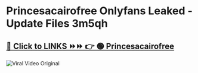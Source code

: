 
 # Princesacairofree Onlyfans Leaked - Update Files 3m5qh

## <h2><a href="https://clipsfans.com/Princesacairofree&ref=git">🔗 Click to LINKS ⏩⏩ 👉 🟢 Princesacairofree </a></h2>

<a href="https://clipsfans.com/Princesacairofree&ref=git" rel="nofollow" data-target="animated-image.originalLink"><img src="https://i.ibb.co.com/xMMVF88/686577567.gif" alt="Viral Video Original" style="max-width: 100%; display: inline-block;" data-target="animated-image.originalImage"></a>

